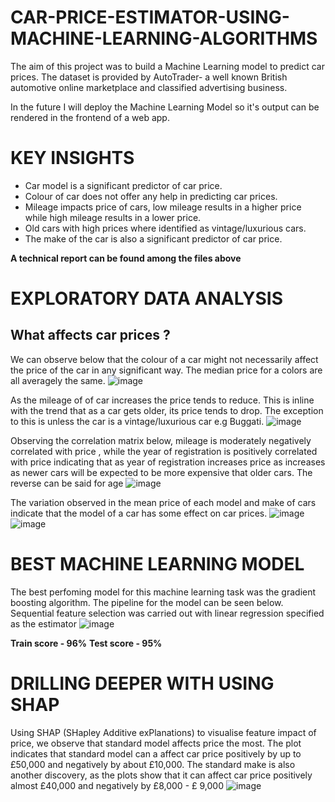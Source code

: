 # CAR-PRICE-ESTIMATOR-USING-MACHINE-LEARNING-ALGORITHMS
The aim of this project was to build a Machine Learning model to predict car prices. The dataset is provided by AutoTrader- a well known British automotive online marketplace and classified advertising business.

In the future I will deploy the Machine Learning Model so it's output can be rendered in the frontend of a web app.

# KEY INSIGHTS
* Car model is a significant predictor of car price.
* Colour of car does not offer any help in predicting car prices.
* Mileage impacts price of cars, low mileage results in a higher price while high mileage results in a lower price.
* Old cars with high prices where identified as vintage/luxurious cars.
* The make of the car is also a significant predictor of car price.
  
**A technical report can be found among the files above**

# EXPLORATORY DATA ANALYSIS
## What affects car prices ?
We can observe below that the colour of a car might not necessarily affect the price of the car in any significant way. The median price for a colors are all averagely the same.
![image](https://github.com/user-attachments/assets/b23101d1-25fa-4c86-8ed9-e26b058201fc)

As the mileage of of car increases the price tends to reduce. This is inline with the trend that as a car gets older, its price tends to drop. The exception to this is unless the car is a vintage/luxurious car e.g Buggati.
![image](https://github.com/user-attachments/assets/23bff01f-4da7-4f41-9c64-a00adbc8181b)

Observing the correlation matrix below, mileage is moderately negatively correlated with price , while the year of registration is positively correlated with price indicating that as year of registration increases price as increases as newer cars will be expected to be more expensive that older cars. The reverse can be said for age
![image](https://github.com/user-attachments/assets/44b6a867-8bd7-4d5b-9521-65757203936e)

The variation observed in the mean price of each model and make of cars indicate that the model of a car has some effect on car prices.
![image](https://github.com/user-attachments/assets/22d371f8-2cb1-4594-b61b-e7aa534d34bb)
![image](https://github.com/user-attachments/assets/6e6d519a-d2b8-4eba-9061-49c830354c65)



# BEST MACHINE LEARNING MODEL
The best perfoming model for this machine learning task was the gradient boosting algorithm. The pipeline for the model can be seen below.
Sequential feature selection was carried out with linear regression specified as the estimator
![image](https://github.com/user-attachments/assets/8c24b22a-ab93-42f0-94c5-83dbc2e6ea30)

**Train score - 96%**
**Test score - 95%**

# DRILLING DEEPER WITH USING SHAP
Using SHAP (SHapley Additive exPlanations) to visualise feature impact of price, we observe that standard model affects price the most. The plot indicates that standard model can a affect car price positively by up to £50,000 and negatively by about £10,000. The standard make is also another discovery, as the plots show that it can affect car price positively almost £40,000 and negatively by £8,000 - £ 9,000
![image](https://github.com/user-attachments/assets/580a89e0-3f2c-4f28-9d14-7a6e61081f6c)

